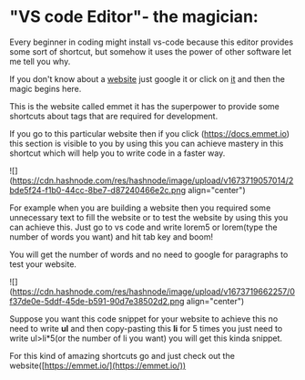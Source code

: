 # "VS code Editor"- the magician:

Every beginner in coding might install vs-code because this editor provides some sort of shortcut, but somehow it uses the power of other software let me tell you why.

If you don't know about a [website](https://emmet.io/) just google it or click on [it](https://emmet.io/) and then the magic begins here.

This is the website called emmet it has the superpower to provide some shortcuts about tags that are required for development.

If you go to this particular website then if you click (https://docs.emmet.io) this section is visible to you by using this you can achieve mastery in this shortcut which will help you to write code in a faster way.

![](https://cdn.hashnode.com/res/hashnode/image/upload/v1673719057014/2bde5f24-f1b0-44cc-8be7-d87240466e2c.png align="center")

For example when you are building a website then you required some unnecessary text to fill the website or to test the website by using this you can achieve this. Just go to vs code and write lorem5 or lorem(type the number of words you want) and hit tab key and boom!

You will get the number of words and no need to google for paragraphs to test your website.

![](https://cdn.hashnode.com/res/hashnode/image/upload/v1673719662257/0f37de0e-5ddf-45de-b591-90d7e38502d2.png align="center")

Suppose you want this code snippet for your website to achieve this no need to write **ul** and then copy-pasting this **li** for 5 times you just need to write ul&gt;li\*5(or the number of li you want) you will get this kinda snippet.

For this kind of amazing shortcuts go and just check out the website([https://emmet.io/](https://emmet.io/))